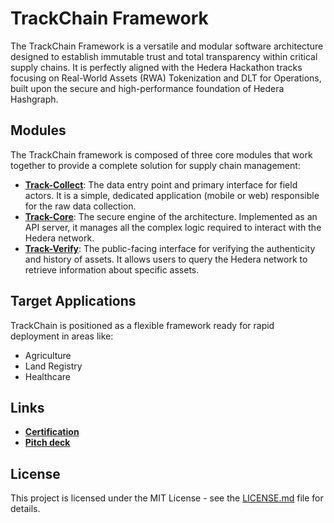 # TrackChain Framework

The TrackChain Framework is a versatile and modular software architecture designed to establish immutable trust and total transparency within critical supply chains. It is perfectly aligned with the Hedera Hackathon tracks focusing on Real-World Assets (RWA) Tokenization and DLT for Operations, built upon the secure and high-performance foundation of Hedera Hashgraph.

## Modules

The TrackChain framework is composed of three core modules that work together to provide a complete solution for supply chain management:

- **[Track-Collect](./collect/README.md)**: The data entry point and primary interface for field actors. It is a simple, dedicated application (mobile or web) responsible for the raw data collection.
- **[Track-Core](./core/README.md)**: The secure engine of the architecture. Implemented as an API server, it manages all the complex logic required to interact with the Hedera network.
- **[Track-Verify](./verify/README.md)**: The public-facing interface for verifying the authenticity and history of assets. It allows users to query the Hedera network to retrieve information about specific assets.

## Target Applications

TrackChain is positioned as a flexible framework ready for rapid deployment in areas like:

- Agriculture
- Land Registry
- Healthcare
## Links
- **[Certification](https://mega.nz/file/HZ8S0bIL#YCbFo4UGr5WM0v7mcJMZ1PJWEOtqDi2BZMZ-RLIoTjI)**
- **[Pitch deck](https://pitch.com/v/trackchain-pitchdeck-3yzjkt)**
## License

This project is licensed under the MIT License - see the [LICENSE.md](LICENSE.md) file for details.
